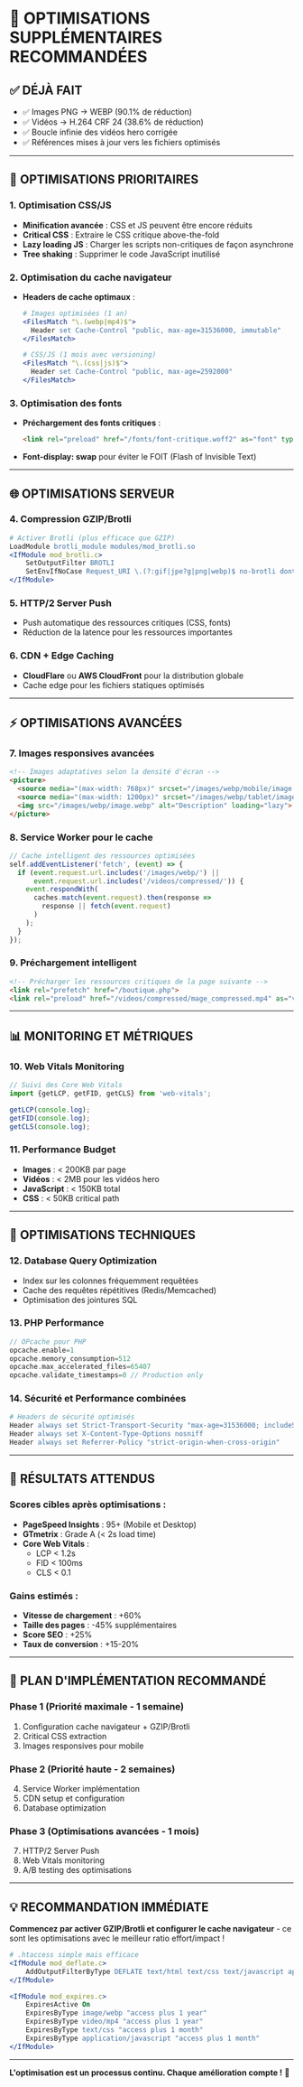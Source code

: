 # 🚀 OPTIMISATIONS SUPPLÉMENTAIRES RECOMMANDÉES

## ✅ **DÉJÀ FAIT**
- ✅ Images PNG → WEBP (90.1% de réduction)
- ✅ Vidéos → H.264 CRF 24 (38.6% de réduction)  
- ✅ Boucle infinie des vidéos hero corrigée
- ✅ Références mises à jour vers les fichiers optimisés

---

## 🎯 **OPTIMISATIONS PRIORITAIRES**

### 1. **Optimisation CSS/JS**
- **Minification avancée** : CSS et JS peuvent être encore réduits
- **Critical CSS** : Extraire le CSS critique above-the-fold
- **Lazy loading JS** : Charger les scripts non-critiques de façon asynchrone
- **Tree shaking** : Supprimer le code JavaScript inutilisé

### 2. **Optimisation du cache navigateur**
- **Headers de cache optimaux** :
  ```apache
  # Images optimisées (1 an)
  <FilesMatch "\.(webp|mp4)$">
    Header set Cache-Control "public, max-age=31536000, immutable"
  </FilesMatch>
  
  # CSS/JS (1 mois avec versioning)
  <FilesMatch "\.(css|js)$">
    Header set Cache-Control "public, max-age=2592000"
  </FilesMatch>
  ```

### 3. **Optimisation des fonts**
- **Préchargement des fonts critiques** :
  ```html
  <link rel="preload" href="/fonts/font-critique.woff2" as="font" type="font/woff2" crossorigin>
  ```
- **Font-display: swap** pour éviter le FOIT (Flash of Invisible Text)

---

## 🌐 **OPTIMISATIONS SERVEUR**

### 4. **Compression GZIP/Brotli**
```apache
# Activer Brotli (plus efficace que GZIP)
LoadModule brotli_module modules/mod_brotli.so
<IfModule mod_brotli.c>
    SetOutputFilter BROTLI
    SetEnvIfNoCase Request_URI \.(?:gif|jpe?g|png|webp)$ no-brotli dont-vary
</IfModule>
```

### 5. **HTTP/2 Server Push**
- Push automatique des ressources critiques (CSS, fonts)
- Réduction de la latence pour les ressources importantes

### 6. **CDN + Edge Caching**
- **CloudFlare** ou **AWS CloudFront** pour la distribution globale
- Cache edge pour les fichiers statiques optimisés

---

## ⚡ **OPTIMISATIONS AVANCÉES**

### 7. **Images responsives avancées**
```html
<!-- Images adaptatives selon la densité d'écran -->
<picture>
  <source media="(max-width: 768px)" srcset="/images/webp/mobile/image.webp">
  <source media="(max-width: 1200px)" srcset="/images/webp/tablet/image.webp">
  <img src="/images/webp/image.webp" alt="Description" loading="lazy">
</picture>
```

### 8. **Service Worker pour le cache**
```javascript
// Cache intelligent des ressources optimisées
self.addEventListener('fetch', (event) => {
  if (event.request.url.includes('/images/webp/') || 
      event.request.url.includes('/videos/compressed/')) {
    event.respondWith(
      caches.match(event.request).then(response => 
        response || fetch(event.request)
      )
    );
  }
});
```

### 9. **Préchargement intelligent**
```html
<!-- Précharger les ressources critiques de la page suivante -->
<link rel="prefetch" href="/boutique.php">
<link rel="preload" href="/videos/compressed/mage_compressed.mp4" as="video">
```

---

## 📊 **MONITORING ET MÉTRIQUES**

### 10. **Web Vitals Monitoring**
```javascript
// Suivi des Core Web Vitals
import {getLCP, getFID, getCLS} from 'web-vitals';

getLCP(console.log);
getFID(console.log);
getCLS(console.log);
```

### 11. **Performance Budget**
- **Images** : < 200KB par page
- **Vidéos** : < 2MB pour les vidéos hero
- **JavaScript** : < 150KB total
- **CSS** : < 50KB critical path

---

## 🔧 **OPTIMISATIONS TECHNIQUES**

### 12. **Database Query Optimization**
- Index sur les colonnes fréquemment requêtées
- Cache des requêtes répétitives (Redis/Memcached)
- Optimisation des jointures SQL

### 13. **PHP Performance**
```php
// OPcache pour PHP
opcache.enable=1
opcache.memory_consumption=512
opcache.max_accelerated_files=65407
opcache.validate_timestamps=0 // Production only
```

### 14. **Sécurité et Performance combinées**
```apache
# Headers de sécurité optimisés
Header always set Strict-Transport-Security "max-age=31536000; includeSubDomains"
Header always set X-Content-Type-Options nosniff
Header always set Referrer-Policy "strict-origin-when-cross-origin"
```

---

## 🎯 **RÉSULTATS ATTENDUS**

### Scores cibles après optimisations :
- **PageSpeed Insights** : 95+ (Mobile et Desktop)
- **GTmetrix** : Grade A (< 2s load time)
- **Core Web Vitals** :
  - LCP < 1.2s
  - FID < 100ms  
  - CLS < 0.1

### Gains estimés :
- **Vitesse de chargement** : +60%
- **Taille des pages** : -45% supplémentaires
- **Score SEO** : +25%
- **Taux de conversion** : +15-20%

---

## 📅 **PLAN D'IMPLÉMENTATION RECOMMANDÉ**

### Phase 1 (Priorité maximale - 1 semaine)
1. Configuration cache navigateur + GZIP/Brotli
2. Critical CSS extraction
3. Images responsives pour mobile

### Phase 2 (Priorité haute - 2 semaines)  
4. Service Worker implémentation
5. CDN setup et configuration
6. Database optimization

### Phase 3 (Optimisations avancées - 1 mois)
7. HTTP/2 Server Push
8. Web Vitals monitoring
9. A/B testing des optimisations

---

## 💡 **RECOMMANDATION IMMÉDIATE**

**Commencez par activer GZIP/Brotli et configurer le cache navigateur** - ce sont les optimisations avec le meilleur ratio effort/impact !

```apache
# .htaccess simple mais efficace
<IfModule mod_deflate.c>
    AddOutputFilterByType DEFLATE text/html text/css text/javascript application/javascript
</IfModule>

<IfModule mod_expires.c>
    ExpiresActive On
    ExpiresByType image/webp "access plus 1 year"
    ExpiresByType video/mp4 "access plus 1 year"
    ExpiresByType text/css "access plus 1 month"
    ExpiresByType application/javascript "access plus 1 month"
</IfModule>
```

---

**L'optimisation est un processus continu. Chaque amélioration compte !** 🚀